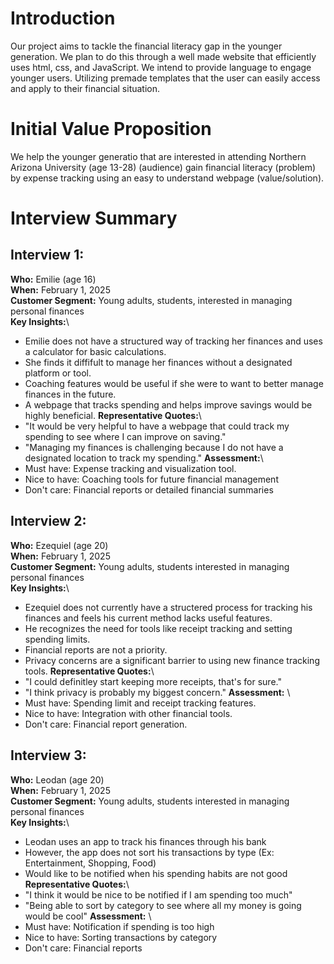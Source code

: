 # Introduction
Our project aims to tackle the financial literacy gap in the younger generation. We plan to do this through a well made website that efficiently uses html, css, and JavaScript. We intend to provide language to engage younger users. Utilizing premade templates that the user can easily access and apply to their financial situation. 

# Initial Value Proposition
We help the younger generatio that are interested in attending 
Northern Arizona University (age 13-28) (audience) gain financial literacy (problem)
by expense tracking using an easy to understand webpage (value/solution).

# Interview Summary

## Interview 1:
**Who:** Emilie (age 16)\
**When:** February 1, 2025\
**Customer Segment:** Young adults, students, interested in managing personal finances\
**Key Insights:**\
 - Emilie does not have a structured way of tracking her finances and uses a calculator for basic calculations.
 - She finds it diffifult to manage her finances without a designated platform or tool.
 - Coaching features would be useful if she were to want to better manage finances in the future.
 - A webpage that tracks spending and helps improve savings would be highly beneficial.
**Representative Quotes:**\
 - "It would be very helpful to have a webpage that could track my spending to see where I can improve on saving."
 - "Managing my finances is challenging because I do not have a designated location to track my spending."
**Assessment:**\
 - Must have: Expense tracking and visualization tool.
 - Nice to have: Coaching tools for future financial management
 - Don't care: Financial reports or detailed financial summaries

## Interview 2:              
**Who:** Ezequiel (age 20)\
**When:** February 1, 2025\
**Customer Segment:** Young adults, students interested in managing personal finances\
**Key Insights:**\
 - Ezequiel does not currently have a structered process for tracking his finances and feels his current method lacks useful features.
 - He recognizes the need for tools like receipt tracking and setting spending limits. 
 - Financial reports are not a priority.
 - Privacy concerns are a significant barrier to using new finance tracking tools.
**Representative Quotes:**\
 - "I could definitley start keeping more receipts, that's for sure."
 - "I think privacy is probably my biggest concern."
**Assessment:** \
 - Must have: Spending limit and receipt tracking features.
 - Nice to have: Integration with other financial tools.
 - Don't care: Financial report generation.

 ## Interview 3:
 **Who:** Leodan (age 20)\
 **When:** February 1, 2025\
 **Customer Segment:** Young adults, students interested in managing personal finances\
 **Key Insights:**\
 - Leodan uses an app to track his finances through his bank
 - However, the app does not sort his transactions by type (Ex: Entertainment, Shopping, Food)
 - Would like to be notified when his spending habits are not good
**Representative Quotes:**\
 - "I think it would be nice to be notified if I am spending too much"
 - "Being able to sort by category to see where all my money is going would be cool"
**Assessment:** \
 - Must have: Notification if spending is too high
 - Nice to have: Sorting transactions by category
 - Don't care: Financial reports



